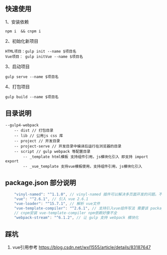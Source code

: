 ## 快速使用

1、安装依赖

    npm i  && cnpm i

2、初始化新项目

	HTML项目：gulp init --name $项目名 
    Vue项目： gulp initVue --name $项目名 
    
3、启动项目

    gulp serve --name $项目名 

4、打包项目

    gulp build --name $项目名 

## 目录说明
    --gulp4-webpack
        -- dist // 打包目录
        -- lib // 公用js css 库
        -- project // 开发目录
        -- project-serve // 开发目录中编译后运行在浏览器的目录
        -- script // gulp webpack 等配置目录
            -- _template html模板 支持组件引用，js模块化引入 即支持 import export
            -- _vue_template 支持vue模板使用，支持组件引用，js模块化引入


## package.json 部分说明
```js
    "vinyl-named": "^1.1.0", // vinyl-named 插件可以解决多页面开发的问题。不至于每次加页面都要去webpack 修改 entry 和 output
    "vue": "^2.6.1", // 引入 vue 2.6.1
    "vue-loader": "^15.7.1", // 解析 vue文件
    "vue-template-compiler": "^2.6.1", // 支持引入vue组件写法 需要该 package 编译 template 
    // cnpm安装 vue-template-compiler npm依赖好像不全
    "webpack-stream": "^6.1.2", // 让 gulp 支持 webpack 模块化
```

## 踩坑
1. vue引用参考 https://blog.csdn.net/wxl1555/article/details/83187647
